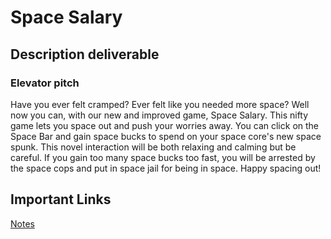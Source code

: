 # Space Salary

## Description deliverable

### Elevator pitch
Have you ever felt cramped? Ever felt like you needed more space? Well now you can, with our new and improved game, Space Salary. This nifty game lets you space out and push your worries away. You can click on the Space Bar and gain space bucks to spend on your space core's new space spunk. This novel interaction will be both relaxing and calming but be careful. If you gain too many space bucks too fast, you will be arrested by the space cops and put in space jail for being in space. Happy spacing out!

## Important Links

[Notes](https://github.com/eman0202byu/startup/blob/main/notes.md)
